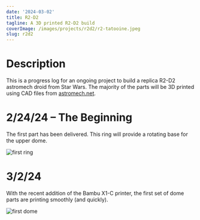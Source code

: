 ```yaml
---
date: '2024-03-02'
title: R2-D2
tagline: A 3D printed R2-D2 build
coverImage: /images/projects/r2d2/r2-tatooine.jpeg
slug: r2d2
---
```


# Description

This is a progress log for an ongoing project to build a replica R2-D2 astromech droid from Star Wars. The majority of the parts will be 3D printed using CAD files from [astromech.net](https://astromech.net/).

# 2/24/24 – The Beginning

The first part has been delivered. This ring will provide a rotating base for the upper dome.

![first ring](images/projects/r2d2/first_ring.jpg)

# 3/2/24

With the recent addition of the Bambu X1-C printer, the first set of dome parts are printing smoothly (and quickly).

![first dome](images/projects/r2d2/first_dome.jpg)